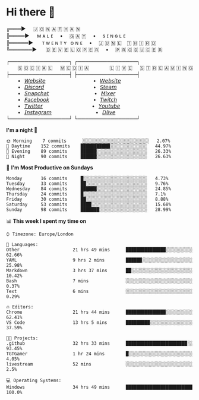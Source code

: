 # Hi there 👋

╔═══►⠀⠀🇯 🇴 🇳 🇦 🇹 🇭 🇦 🇳\
╠════►⠀⠀ᴍ ᴀ ʟ ᴇ ⠀ • ⠀ 🇬 🇦 🇾 ⠀ • ⠀ s ɪ ɴ ɢ ʟ ᴇ\
╠═════►⠀⠀ ᴛ ᴡ ᴇ ɴ ᴛ ʏ⠀ᴏ ɴ ᴇ ⠀ • ⠀ 🇯 🇺 🇳 🇪 ⠀🇹 🇭 🇮 🇷 🇩\
╚══════►⠀⠀ 🇩 🇪 🇻 🇪 🇱 🇴 🇵 🇪 🇷 ⠀ • ⠀ 🇵 🇷 🇴 🇩 🇺 🇨 🇪 🇷

┌────────────────┐ ┌────────────────┐\
⠀⠀⠀🇸 🇴 🇨 🇮 🇦 🇱⠀⠀🇲 🇪 🇩 🇮 🇦⠀⠀⠀ ⠀⠀🇱 🇮 🇻 🇪⠀⠀🇸 🇹 🇷 🇪 🇦 🇲 🇮 🇳 🇬\
├────────────────┤ ├────────────────┤\
⠀⠀⠀•⠀[𝘞𝘦𝘣𝘴𝘪𝘵𝘦](https://tgtgamer.live/) ⠀⠀⠀ ⠀⠀⠀ ⠀⠀⠀ ⠀⠀•⠀[𝘞𝘦𝘣𝘴𝘪𝘵𝘦](https://tgtgamer.live/)\
⠀⠀⠀•⠀[𝘋𝘪𝘴𝘤𝘰𝘳𝘥](https://discord.com/invite/P5DwgzN) ⠀⠀⠀ ⠀⠀⠀ ⠀⠀⠀ ⠀⠀ •⠀[𝘚𝘵𝘦𝘢𝘮](https://steamcommunity.com/broadcast/watch/76561198043223313)\
⠀⠀⠀•⠀[𝘚𝘯𝘢𝘱𝘤𝘩𝘢𝘵](https://snapchat.com/add/tgtgamer) ⠀⠀⠀ ⠀⠀⠀ ⠀⠀⠀ ⠀ •⠀[𝘔𝘪𝘹𝘦𝘳](https://mixer.com/tgtgamer)\
⠀⠀⠀•⠀[𝘍𝘢𝘤𝘦𝘣𝘰𝘰𝘬](https://fb.me/jonathan.stevens.144) ⠀⠀⠀ ⠀⠀⠀ ⠀⠀⠀ ⠀•⠀[𝘛𝘸𝘪𝘵𝘤𝘩](https://www.twitch.tv/tgtgamer)\
⠀⠀⠀•⠀[𝘛𝘸𝘪𝘵𝘵𝘦𝘳](https://twitter.com/tgtgamer) ⠀⠀⠀ ⠀⠀⠀ ⠀⠀⠀ ⠀⠀ •⠀[𝘠𝘰𝘶𝘵𝘶𝘣𝘦](https://www.youtube.com/channel/UCmMsdBHE1inAoY72o2ZuEqg/live)\
⠀⠀⠀•⠀[𝘐𝘯𝘴𝘵𝘢𝘨𝘳𝘢𝘮](https://www.instagram.com/tgtgamer) ⠀⠀⠀ ⠀⠀⠀ ⠀⠀⠀ ⠀•⠀[𝘋𝘭𝘪𝘷𝘦](https://dlive.tv/TGTGamer)\
└────────────────┘ └────────────────┘

<!--START_SECTION:waka-->
**I'm a night 🦉** 

```text
🌞 Morning    7 commits      ░░░░░░░░░░░░░░░░░░░░░░░░░   2.07% 
🌆 Daytime    152 commits    ███████████░░░░░░░░░░░░░░   44.97% 
🌃 Evening    89 commits     ██████░░░░░░░░░░░░░░░░░░░   26.33% 
🌙 Night      90 commits     ██████░░░░░░░░░░░░░░░░░░░   26.63%

```
📅 **I'm Most Productive on Sundays** 

```text
Monday       16 commits     █░░░░░░░░░░░░░░░░░░░░░░░░   4.73% 
Tuesday      33 commits     ██░░░░░░░░░░░░░░░░░░░░░░░   9.76% 
Wednesday    84 commits     ██████░░░░░░░░░░░░░░░░░░░   24.85% 
Thursday     24 commits     █░░░░░░░░░░░░░░░░░░░░░░░░   7.1% 
Friday       30 commits     ██░░░░░░░░░░░░░░░░░░░░░░░   8.88% 
Saturday     53 commits     ████░░░░░░░░░░░░░░░░░░░░░   15.68% 
Sunday       98 commits     ███████░░░░░░░░░░░░░░░░░░   28.99%

```


📊 **This week I spent my time on** 

```text
⌚︎ Timezone: Europe/London

💬 Languages: 
Other                    21 hrs 49 mins      ███████████████░░░░░░░░░░   62.66% 
YAML                     9 hrs 2 mins        ██████░░░░░░░░░░░░░░░░░░░   25.98% 
Markdown                 3 hrs 37 mins       ██░░░░░░░░░░░░░░░░░░░░░░░   10.42% 
Bash                     7 mins              ░░░░░░░░░░░░░░░░░░░░░░░░░   0.37% 
Text                     6 mins              ░░░░░░░░░░░░░░░░░░░░░░░░░   0.29%

🔥 Editors: 
Chrome                   21 hrs 44 mins      ███████████████░░░░░░░░░░   62.41% 
VS Code                  13 hrs 5 mins       █████████░░░░░░░░░░░░░░░░   37.59%

🐱‍💻 Projects: 
.github                  32 hrs 33 mins      ███████████████████████░░   93.45% 
TGTGamer                 1 hr 24 mins        █░░░░░░░░░░░░░░░░░░░░░░░░   4.05% 
livestream               52 mins             ░░░░░░░░░░░░░░░░░░░░░░░░░   2.5%

💻 Operating Systems: 
Windows                  34 hrs 49 mins      █████████████████████████   100.0%

```


<!--END_SECTION:waka-->
